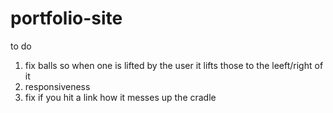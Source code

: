 # portfolio-site
to do 
1) fix balls so when one is lifted by the user it lifts those to the leeft/right of it 
2) responsiveness 
3) fix if you hit a link how it messes up the cradle